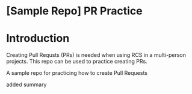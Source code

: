 # [Sample Repo] PR Practice
# Introduction
Creating Pull Requsts (PRs) is needed when using RCS in a multi-person projects. This repo can be used to practice creating PRs.

A sample repo for practicing how to create Pull Requests

added summary